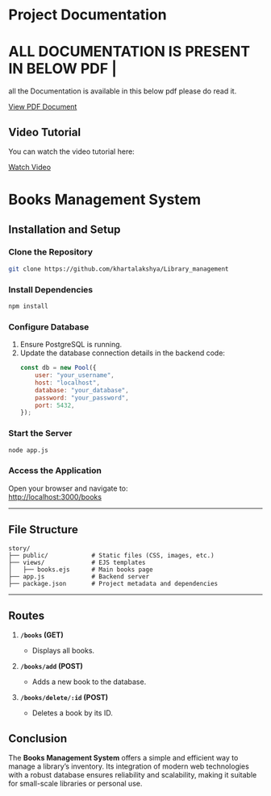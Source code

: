 # Project Documentation
# ALL DOCUMENTATION IS PRESENT IN BELOW PDF |

all the Documentation is available in this  below pdf please do  read it.

[View PDF Document](README/Books%20Management%20System.pdf)

## Video Tutorial

You can watch the video tutorial here:

[Watch Video](Screen%20Recording%202025-01-08%20002042.mp4)



# Books Management System

## Installation and Setup

### Clone the Repository
```bash
git clone https://github.com/khartalakshya/Library_management
```

### Install Dependencies
```bash
npm install
```

### Configure Database

1. Ensure PostgreSQL is running.
2. Update the database connection details in the backend code:
    ```javascript
    const db = new Pool({
        user: "your_username",
        host: "localhost",
        database: "your_database",
        password: "your_password",
        port: 5432,
    });
    ```

### Start the Server
```bash
node app.js
```

### Access the Application

Open your browser and navigate to:  
[http://localhost:3000/books](http://localhost:3000/books)

---

## File Structure

```
story/
├── public/            # Static files (CSS, images, etc.)
├── views/             # EJS templates
│   ├── books.ejs      # Main books page
├── app.js             # Backend server
├── package.json       # Project metadata and dependencies
```

---

## Routes

1. **`/books` (GET)**  
   - Displays all books.

2. **`/books/add` (POST)**  
   - Adds a new book to the database.

3. **`/books/delete/:id` (POST)**  
   - Deletes a book by its ID.


## Conclusion

The **Books Management System** offers a simple and efficient way to manage a library’s inventory. Its integration of modern web technologies with a robust database ensures reliability and scalability, making it suitable for small-scale libraries or personal use.




